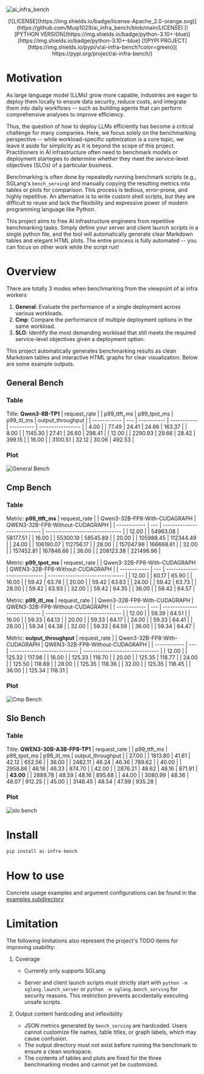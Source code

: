 
![ai_infra_bench](assets/main.png)
<div align="center">
  [![LICENSE](https://img.shields.io/badge/license-Apache_2.0-orange.svg)](https://github.com/Muqi1029/ai_infra_bench/blob/main/LICENSE)
  [![PYTHON VERSION](https://img.shields.io/badge/python-3.10+-blue)](https://img.shields.io/badge/python-3.10+-blue)
  [![PYPI PROJECT](https://img.shields.io/pypi/v/ai-infra-bench?color=green)]( https://pypi.org/project/ai-infra-bench/)
</div>

# Motivation

As large language model (LLMs) grow more capable, industries are eager to deploy them locally to ensure data security, reduce costs, and integrate them into daily workflows -- such as building agents that can perform comprehensive analyses to improve efficiency.

Thus, the question of how to deploy LLMs efficiently has become a critical challenge for many companies. Here, we focus solely on the benchmarking perspective -- while workload-specific optimization is a core topic, we leave it aside for simplicity as it is beyond the scope of this project. Practitioners in AI infrastructure often need to benchmark models or deployment startegies to determine whether they meet the service-level objectives (SLOs) of a particular business.

Benchmarking is often done by repeatedly running benchmark scripts (e.g., SGLang's `bench_serving`) and manually copying the resulting metrics into tables or plots for comparison. This process is tedious, error-prone, and highly repetitive. An alternative is to write custom shell scripts, but they are difficult to reuse and lack the flexibility and expressive power of modern programming language like Python.

This project aims to free AI infrastructure engineers from repetitive benchmarking tasks. Simply define your server and client launch scripts in a single python file, and the tool will automatically generate clear Markdown tables and elegant HTML plots. The entire process is fully automated -- you can focus on other work while the script run!

# Overview

There are totally 3 modes when benchmarking from the viewpoint of ai infra workers

1. **General**: Evaluate the performance of a single deployment across various workloads.
2. **Cmp**: Compare the performance of multiple deployment options in the same workload.
3. **SLO**: Identify the most demanding workload that still meets the required service-level objectives given a deployment option.

This project automatically generates benchmarking results as clean Markdown tables and interactive HTML graphs for clear visualization. Below are some example outputs.

## General Bench

### Table

Title: **Qwen3-8B-TP1**
| request_rate |     | p99_ttft_ms | p99_tpot_ms | p99_itl_ms | output_throughput |
| ------------ | --- | ----------- | ----------- | ---------- | ----------------- |
| 4.00         |     | 77.49       | 24.41       | 24.86      | 163.37            |
| 8.00         |     | 1145.30     | 27.41       | 26.60      | 298.41            |
| 12.00        |     | 2290.93     | 29.66       | 28.42      | 399.15            |
| 16.00        |     | 3100.51     | 32.12       | 30.06      | 492.53            |

### Plot

![General Bench](./assets/gen_bench.png)

## Cmp Bench

### Table
Metric: **p99_ttft_ms**
| request_rate |     | Qwen3-32B-FP8-With-CUDAGRAPH | QWEN3-32B-FP8-Without-CUDAGRAPH |
| ------------ | --- | ---------------------------- | ------------------------------- |
| 12.00        |     | 54963.08                     | 58177.51                        |
| 16.00        |     | 55300.19                     | 58545.89                        |
| 20.00        |     | 105988.45                    | 112344.49                       |
| 24.00        |     | 106190.07                    | 112756.17                       |
| 28.00        |     | 157047.98                    | 166668.61                       |
| 32.00        |     | 157452.81                    | 167846.66                       |
| 36.00        |     | 208123.38                    | 221496.96                       |





Metric: **p99_tpot_ms**
| request_rate |     | Qwen3-32B-FP8-With-CUDAGRAPH | QWEN3-32B-FP8-Without-CUDAGRAPH |
| ------------ | --- | ---------------------------- | ------------------------------- |
| 12.00        |     | 60.17                        | 65.90                           |
| 16.00        |     | 59.42                        | 63.78                           |
| 20.00        |     | 59.42                        | 63.63                           |
| 24.00        |     | 59.42                        | 63.73                           |
| 28.00        |     | 59.42                        | 63.93                           |
| 32.00        |     | 59.42                        | 64.35                           |
| 36.00        |     | 59.42                        | 64.57                           |





Metric: **p99_itl_ms**
| request_rate |     | Qwen3-32B-FP8-With-CUDAGRAPH | QWEN3-32B-FP8-Without-CUDAGRAPH |
| ------------ | --- | ---------------------------- | ------------------------------- |
| 12.00        |     | 59.39                        | 64.51                           |
| 16.00        |     | 59.33                        | 64.13                           |
| 20.00        |     | 59.33                        | 64.17                           |
| 24.00        |     | 59.33                        | 64.41                           |
| 28.00        |     | 59.34                        | 64.38                           |
| 32.00        |     | 59.33                        | 64.59                           |
| 36.00        |     | 59.34                        | 64.47                           |





Metric: **output_throughput**
| request_rate |     | Qwen3-32B-FP8-With-CUDAGRAPH | QWEN3-32B-FP8-Without-CUDAGRAPH |
| ------------ | --- | ---------------------------- | ------------------------------- |
| 12.00        |     | 125.32                       | 117.98                          |
| 16.00        |     | 125.33                       | 118.70                          |
| 20.00        |     | 125.35                       | 118.77                          |
| 24.00        |     | 125.50                       | 118.69                          |
| 28.00        |     | 125.35                       | 118.36                          |
| 32.00        |     | 125.35                       | 118.45                          |
| 36.00        |     | 125.34                       | 118.31                          |


### Plot
![Cmp Bench](assets/gen_bench.png)

## Slo Bench

### Table
Title: **QWEN3-30B-A3B-FP8-TP1**
| request_rate |     | p99_ttft_ms | p99_tpot_ms | p99_itl_ms | output_throughput |
| 27.00 |     | 1813.80 | 41.61 | 42.12 | 652.56 |
| 36.00 |     | 2482.11 | 46.24 | 46.36 | 789.62 |
| 40.00 |     | 2958.86 | 46.18 | 46.33 | 874.70 |
| 42.00 |     | 2876.21 | 48.62 | 48.16 | 871.91 |
| **43.00** |     | 2889.78 | 48.59 | 48.16 | 895.68 |
| 44.00 |     | 3080.99 | 48.36 | 48.07 | 912.25 |
| 45.00 |     | 3146.45 | 48.54 | 47.99 | 935.28 |

### Plot
![slo bench](assets/slo_bench.png)

# Install

```py
pip install ai-infra-bench
```

# How to use

Concrete usage examples and argument configurations can be found in the [examples subdirectory](./examples)

# Limitation

The following limitations also represent the project's TODO items for improving usability:

1. Coverage

   - Currently only supports SGLang.

   - Server and client launch scripts must strictly start with `python -m sglang.launch_server` or `python -m sglang.bench_serving` for security reasons. This restriction prevents accidentally executing unsafe scripts.

2. Output content hardcoding and inflexibility

   - JSON metrics generated by `bench_serving` are hardcoded. Users cannot customize file names, table titles, or graph labels, which may cause confusion.
   - The output directory must not exist before running the benchmark to ensure a clean workspace.
   - The contents of tables and plots are fixed for the three benchmarking modes and cannot yet be customized.

